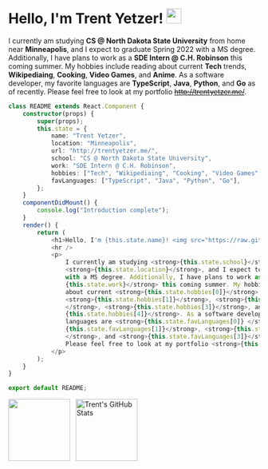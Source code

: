 
# Hello, I'm Trent Yetzer! <img src="https://raw.githubusercontent.com/MartinHeinz/MartinHeinz/master/wave.gif" width="30px">

I currently am studying **CS @ North Dakota State University** from home near **Minneapolis**, and I expect to graduate Spring 2022 with a MS degree. Additionally, I have plans to work as a **SDE Intern @ C.H. Robinson** this coming summer. My hobbies include reading about current **Tech** trends, **Wikipediaing**, **Cooking**, **Video Games**, and **Anime**.  As a software developer, my favorite languages are **TypeScript**, **Java**, **Python**, and **Go** as of recently. Please feel free to look at my portfolio ~~http://trentyetzer.me/~~.

```TypeScript
class README extends React.Component {
	constructor(props) {
		super(props);
		this.state = {
			name: "Trent Yetzer",
			location: "Minneapolis",
			url: "http://trentyetzer.me/",
			school: "CS @ North Dakota State University",
			work: "SDE Intern @ C.H. Robinson",
			hobbies: ["Tech", "Wikipediaing", "Cooking", "Video Games", "Anime"],
			favLanguages: ["TypeScript", "Java", "Python", "Go"],
		};
	}
	componentDidMount() {
		console.log("Introduction complete");
	}
	render() {
		return (
			<h1>Hello, I'm {this.state.name}! <img src="https://raw.githubusercontent.com/MartinHeinz/MartinHeinz/master/wave.gif" width="30px"></h1>
			<hr />
			<p>
				I currently am studying <strong>{this.state.school}</strong> from home near
				<strong>{this.state.location}</strong>, and I expect to graduate Spring 2022 
				with a MS degree. Additionally, I have plans to work as a <strong>
				{this.state.work}</strong> this coming summer. My hobbies include reading 
				about current <strong>{this.state.hobbies[0]}</strong> trends,
				<strong>{this.state.hobbies[1]}</strong>, <strong>{this.state.hobbies[2]}
				</strong>, <strong>{this.state.hobbies[3]}</strong>, and <strong>
				{this.state.hobbies[4]}</strong>. As a software developer, my favorite 
				languages are <strong>{this.state.favLanguages[0]} </strong>, <strong>
				{this.state.favLanguages[1]}</strong>, <strong>{this.state.favLanguages[2]}
				</strong>, and <strong>{this.state.favLanguages[3]}</strong> as of recently. 
				Please feel free to look at my portfolio <strong>{this.state.url}</strong>
			</p>
		);
	}
}

export default README;
```

<a href="https://github.com/TrentYetzer">
  <img height="124" align="left" src="https://github-readme-stats.vercel.app/api/top-langs/?username=TrentYetzer&layout=compact&theme=nord&hide=HTML,CSS,Processing,SCSS&langs_count=6" />
</a>
&nbsp;
<a href="https://github.com/TrentYetzer">
  <img height="124" align="center" src="https://github-readme-stats.vercel.app/api?username=TrentYetzer&theme=nord&count_private=true&hide=issues&show_icons=true&line_height=20" alt="Trent's GitHub Stats" />
</a>

